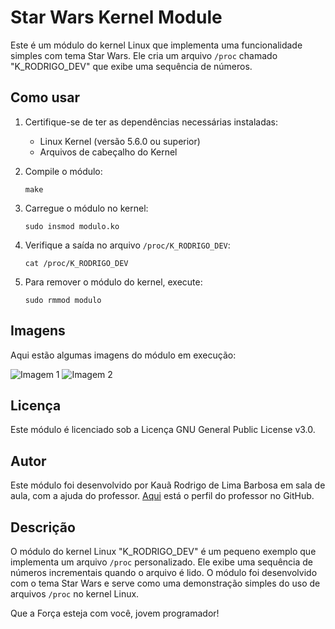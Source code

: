 # Star Wars Kernel Module

Este é um módulo do kernel Linux que implementa uma funcionalidade simples com tema Star Wars. Ele cria um arquivo `/proc` chamado "K_RODRIGO_DEV" que exibe uma sequência de números.

## Como usar

1. Certifique-se de ter as dependências necessárias instaladas:
   - Linux Kernel (versão 5.6.0 ou superior)
   - Arquivos de cabeçalho do Kernel

2. Compile o módulo:
   ```shell
   make
   ```

3. Carregue o módulo no kernel:
   ```shell
   sudo insmod modulo.ko
   ```

4. Verifique a saída no arquivo `/proc/K_RODRIGO_DEV`:
   ```shell
   cat /proc/K_RODRIGO_DEV
   ```

5. Para remover o módulo do kernel, execute:
   ```shell
   sudo rmmod modulo
   ```
   
## Imagens

Aqui estão algumas imagens do módulo em execução:

![Imagem 1]([caminho/para/imagem1.png](https://github.com/KrodrigoDev/Star-Wars-Kernel-Module/blob/main/Em%20execu%C3%A7%C3%A3o/Modulo%20em%20execu%C3%A7%C3%A3o%201%20(2).png))
![Imagem 2](caminho/para/imagem2.png)
## Licença

Este módulo é licenciado sob a Licença GNU General Public License v3.0.

## Autor

Este módulo foi desenvolvido por Kauã Rodrigo de Lima Barbosa em sala de aula, com a ajuda do professor. [Aqui](https://github.com/quindai) está o perfil do professor no GitHub.

## Descrição

O módulo do kernel Linux "K_RODRIGO_DEV" é um pequeno exemplo que implementa um arquivo `/proc` personalizado. Ele exibe uma sequência de números incrementais quando o arquivo é lido. O módulo foi desenvolvido com o tema Star Wars e serve como uma demonstração simples do uso de arquivos `/proc` no kernel Linux.

Que a Força esteja com você, jovem programador!
